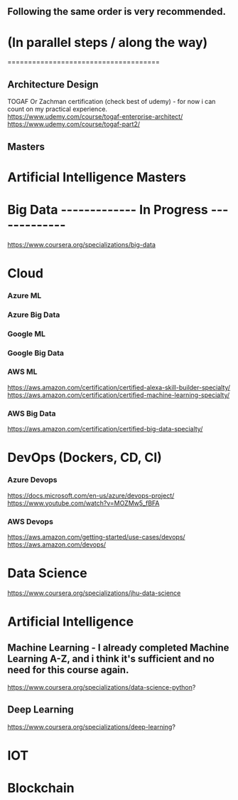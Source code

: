 ## Following the same order is very recommended.

# (In parallel steps / along the way)
=====================================
## Architecture Design
TOGAF Or Zachman certification (check best of udemy) - for now i can count on my practical experience. </br>
https://www.udemy.com/course/togaf-enterprise-architect/  </br>
https://www.udemy.com/course/togaf-part2/

## Masters
Artificial Intelligence Masters
====================================================================

# Big Data                                            ------------- In Progress -------------
https://www.coursera.org/specializations/big-data

# Cloud

### Azure ML

### Azure Big Data

### Google ML

### Google Big Data

### AWS ML
https://aws.amazon.com/certification/certified-alexa-skill-builder-specialty/
https://aws.amazon.com/certification/certified-machine-learning-specialty/

### AWS Big Data
https://aws.amazon.com/certification/certified-big-data-specialty/

# DevOps (Dockers, CD, CI)
### Azure Devops
https://docs.microsoft.com/en-us/azure/devops-project/ <br/>
https://www.youtube.com/watch?v=MOZMw5_fBFA

### AWS Devops
https://aws.amazon.com/getting-started/use-cases/devops/  <br/>
https://aws.amazon.com/devops/


# Data Science
https://www.coursera.org/specializations/jhu-data-science

# Artificial Intelligence
## Machine Learning - I already completed Machine Learning A-Z, and i think it's sufficient and no need for this course again.
https://www.coursera.org/specializations/data-science-python?

## Deep Learning
https://www.coursera.org/specializations/deep-learning?


# IOT
## 

# Blockchain
